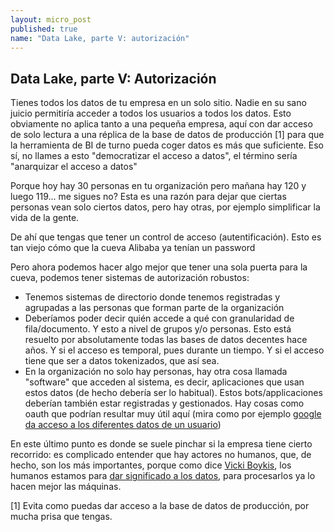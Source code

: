 ```yaml
---
layout: micro_post
published: true
name: "Data Lake, parte V: autorización"
---
```


## Data Lake, parte V: Autorización

Tienes todos los datos de tu empresa en un solo sitio. Nadie en su sano juicio permitiría acceder a todos los usuarios a todos los datos. Esto obviamente no aplica tanto a una pequeña empresa, aquí con dar acceso de solo lectura a una réplica de la base de datos de producción [1] para que la herramienta de BI de turno pueda coger datos es más que suficiente. Eso sí, no llames a esto "democratizar el acceso a datos", el término sería "anarquizar el acceso a datos"

Porque hoy hay 30 personas en tu organización pero mañana hay 120 y luego 119... me sigues no? Esta es una razón para dejar que ciertas personas vean solo ciertos datos, pero hay otras, por ejemplo simplificar la vida de la gente. 

De ahí que tengas que tener un control de acceso (autentificación). Esto es tan viejo cómo que la cueva Alibaba ya tenían un password

Pero ahora podemos hacer algo mejor que tener una sola puerta para la cueva, podemos tener sistemas
de autorización robustos:

- Tenemos sistemas de directorio donde tenemos registradas y agrupadas a las personas que forman parte de la organización
- Deberíamos poder decir quién accede a qué con granularidad de fila/documento. Y esto a nivel de grupos y/o personas. Esto está resuelto por absolutamente todas las bases de datos decentes hace años. Y si el acceso es temporal, pues durante un tiempo. Y si el acceso tiene que ser a datos tokenizados, que así sea.
- En la organización no solo hay personas, hay otra cosa llamada "software" que acceden al sistema, es decir, aplicaciones que usan estos datos (de hecho debería ser lo habitual). Estos bots/applicaciones deberían también estar registradas y gestionados. Hay cosas como oauth que podrían resultar muy útil aquí (mira como por ejemplo [google da acceso a los diferentes datos de un usuario](https://developers.google.com/identity/protocols/googlescopes))

En este último punto es donde se suele pinchar si la empresa tiene cierto recorrido: es complicado entender que hay actores no humanos, que, de hecho, son los más importantes, porque como dice  [Vicki Boykis](https://twitter.com/vboykis), los humanos estamos para [dar significado a los datos](http://veekaybee.github.io/senior-dev-day-talk/#/16), para procesarlos ya lo hacen mejor las máquinas.


[1] Evita como puedas dar acceso a la base de datos de producción, por mucha prisa que tengas.






